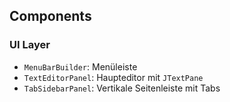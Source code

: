## Components

### UI Layer
- `MenuBarBuilder`: Menüleiste
- `TextEditorPanel`: Haupteditor mit `JTextPane`
- `TabSidebarPanel`: Vertikale Seitenleiste mit Tabs

